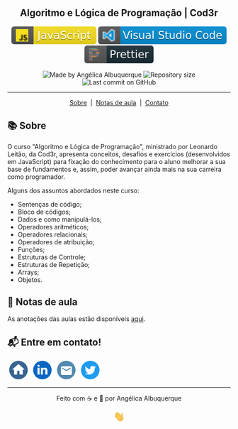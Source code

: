 <h2 align="center">
  Algoritmo e Lógica de Programação | Cod3r
</h2>

<p align="center">
<img alt="badge javascript" src="https://raw.githubusercontent.com/angelicaalbuquerque/badges-and-icons/d369e43d97e48a84cda8328adbd77b1ba280ebbf/badges/javascript.svg">
<img alt="badge vscode" src="https://raw.githubusercontent.com/angelicaalbuquerque/badges-and-icons/f96545c39b9ff34534ee166d78e4bcef00de3928/badges/visual-studio-code.svg">
<img alt="badge prettier" src="https://raw.githubusercontent.com/angelicaalbuquerque/badges-and-icons/f96545c39b9ff34534ee166d78e4bcef00de3928/badges/prettier-2.svg">
</p>

<p align="center">
<img alt="Made by Angélica Albuquerque" src="https://img.shields.io/badge/made%20by-Angélica Albuquerque-%20?color=5440d6">
<img alt="Repository size" src="https://img.shields.io/github/repo-size/angelicaalbuquerque/algoritmo-e-logica-de-programacao_cod3r?color=5440d6">
<img alt="Last commit on GitHub" src="https://img.shields.io/github/last-commit/angelicaalbuquerque/algoritmo-e-logica-de-programacao_cod3r?color=5440d6">
</p>

---

<p align="center">
  <a href="#-Sobre">Sobre</a>&nbsp;&nbsp;|&nbsp;
  <a href="#-Notas-de-aula">Notas de aula</a>&nbsp;&nbsp;|&nbsp;
  <a href="#-Entre-em-contato">Contato</a>
</p>

## 📚 Sobre

<p>
O curso "Algoritmo e Lógica de Programação", ministrado por Leonardo Leitão, da Cod3r, apresenta conceitos, desafios e exercícios (desenvolvidos em JavaScript) para fixação do conhecimento para o aluno melhorar a sua base de fundamentos e, assim, poder avançar ainda mais na sua carreira como programador.

Alguns dos assuntos abordados neste curso:

- Sentenças de código;
- Bloco de códigos;
- Dados e como manipulá-los;
- Operadores aritméticos;
- Operadores relacionais;
- Operadores de atribuição;
- Funções;
- Estruturas de Controle;
- Estruturas de Repetição;
- Arrays;
- Objetos.

</p>

## 📝 Notas de aula

As anotações das aulas estão disponíveis <a href="https://github.com/angelicaalbuquerque/algoritmo-e-logica-de-programacao_cod3r/blob/main/Notes.md" target="_blank">aqui</a>.

## 📬 Entre em contato!

<p align="left">
    <a href="https://www.frontangie.dev/" target="blank" style="text-decoration: none; color: unset;">
    <img align="center" src="https://raw.githubusercontent.com/angelicaalbuquerque/badges-and-icons/main/icons/circle/portfolio.svg" alt="frontangie.dev" height="50" width="50" />
  </a>
  <a href="https://linkedin.com/in/angelica-albuquerque/" target="blank" style="text-decoration: none; color: unset;">
    <img align="center" src="https://raw.githubusercontent.com/angelicaalbuquerque/badges-and-icons/main/icons/circle/linkedin.svg" alt="Linkedin" height="50" width="50" />
  </a>
  <a href="mailto:hi@frontangie.dev" target="blank" style="text-decoration: none;">
    <img align="center" src="https://raw.githubusercontent.com/angelicaalbuquerque/badges-and-icons/main/icons/circle/email.svg" alt="Email" height="50" width="50" />
  </a>
  <a href="https://twitter.com/frontangie" target="blank" style="text-decoration: none;">
    <img align="center" src="https://raw.githubusercontent.com/angelicaalbuquerque/badges-and-icons/main/icons/circle/twitter.svg" alt="Twitter" height="50" width="50" />
    </a>
</p>

---

<p align="center">
Feito com ☕ e 🖤 por Angélica Albuquerque
</p>

<p align="center">
<img src="https://raw.githubusercontent.com/angelicaalbuquerque/badges-and-icons/main/gif/hi.gif" width="25px" height="25px"> 
</p>
